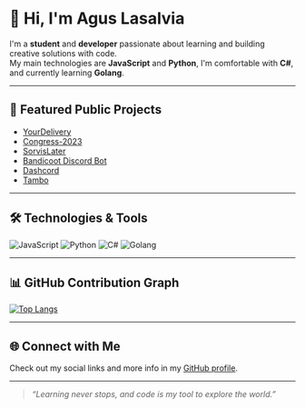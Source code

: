# 👋 Hi, I'm Agus Lasalvia

I'm a **student** and **developer** passionate about learning and building creative solutions with code.  
My main technologies are **JavaScript** and **Python**, I'm comfortable with **C#**, and currently learning **Golang**.

---

## 🚀 Featured Public Projects

- [YourDelivery](https://github.com/AgusLasalvia/YourDelivery)
- [Congress-2023](https://github.com/AgusLasalvia/Congress-2023)
- [SorvisLater](https://github.com/AgusLasalvia/SorvisLater)
- [Bandicoot Discord Bot](https://github.com/AgusLasalvia/bandicoot-discord-bot)
- [Dashcord](https://github.com/AgusLasalvia/dashcord)
- [Tambo](https://github.com/AgusLasalvia/tambo)

---

## 🛠️ Technologies & Tools

![JavaScript](https://img.shields.io/badge/-JavaScript-333?style=flat&logo=javascript)
![Python](https://img.shields.io/badge/-Python-333?style=flat&logo=python)
![C#](https://img.shields.io/badge/-C%23-333?style=flat&logo=csharp)
![Golang](https://img.shields.io/badge/-Go-333?style=flat&logo=go)

---

## 📊 GitHub Contribution Graph

[![Top Langs](https://github-readme-stats.vercel.app/api/top-langs/?username=AgusLasalvia&layout=compact&theme=radical)](https)

---

## 🌐 Connect with Me

Check out my social links and more info in my [GitHub profile](https://github.com/AgusLasalvia).

---

> _“Learning never stops, and code is my tool to explore the world.”_
